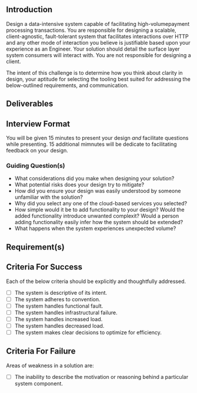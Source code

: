 ## Introduction

Design a data-intensive system capable of facilitating high-volumepayment processing transactions. You are responsible for designing a scalable, client-agnostic, fault-tolerant system that facilitates interactions over HTTP and any other mode of interaction you believe is justifiable based upon your experience as an Engineer. Your solution should detail the surface layer system consumers will interact with. You are not responsible for designing a client. 

The intent of this challenge is to determine how you think about clarity in design, your aptitude for selecting the tooling best suited for addressing the below-outlined requirements, and communication. 

## Deliverables

## Interview Format

You will be given 15 minutes to present your design _and_ facilitate questions while presenting. 15 additional mimnutes will be dedicate to facilitating feedback on your design.

### Guiding Question(s)

- What considerations did you make when designing your solution?
- What potential risks does your design try to mitigate?
- How did you ensure your design was easily understood by someone unfamiliar with the solution?
- Why did you select any one of the cloud-based services you selected?
- How simple would it be to add functionality to your design? Would the added functionality introduce unwanted complexit? Would a person adding functionality easily infer how the system should be extended?
- What happens when the system experiences unexpected volume?

## Requirement(s)


## Criteria For Success

Each of the below criteria should be explicitly and thoughtfully addressed.

- [ ] The system is descriptive of its intent.
- [ ] The system adheres to convention.
- [ ] The system handles functional fault.
- [ ] The system handles infrastructural failure.
- [ ] The system handles increased load.
- [ ] The system handles decreased load.
- [ ] The system makes clear decisions to optimize for efficiency.

## Criteria For Failure

Areas of weakness in a solution are:

- [ ] The inability to describe the motivation or reasoning behind a particular system component.  
